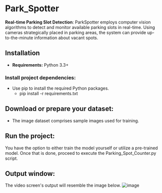 # Park_Spotter
**Real-time Parking Slot Detection**: ParkSpotter employs computer vision algorithms to detect and monitor available parking slots in real-time. Using cameras strategically placed in parking areas, the system can provide up-to-the-minute information about vacant spots.

## Installation
- <b>Requirements:</b> Python 3.3+

### Install project dependencies:
- Use pip to install the required Python packages.
  - pip install -r requirements.txt
 
## Download or prepare your dataset:
- The image dataset comprises sample images used for training.

## Run the project:
You have the option to either train the model yourself or utilize a pre-trained model. Once that is done, proceed to execute the Parking_Spot_Counter.py script.

## Output window:
The video screen's output will resemble the image below.
![image](https://github.com/rushitbhadaniya/Park_Spotter/assets/32771921/9f669d82-14fe-4c61-b9af-bc8c5326aa0f)


